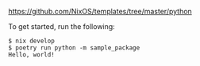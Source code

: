 https://github.com/NixOS/templates/tree/master/python

To get started, run the following:

```
$ nix develop
$ poetry run python -m sample_package
Hello, world!
```
